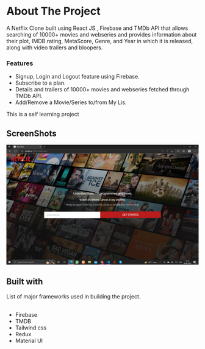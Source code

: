 # About The Project

A Netflix Clone built using React JS , Firebase and TMDb API that allows searching of 10000+ movies and webseries and provides information about their plot, IMDB rating, MetaScore, Genre, and Year in which it is released, along with video trailers and bloopers.

### Features

* Signup, Login and Logout feature using Firebase.<br>
* Subscribe to a plan.<br>
* Details and trailers of 10000+ movies and webseries fetched through TMDb API.<br>
* Add/Remove a Movie/Series to/from My Lis.<br>

This is a self learning project

## ScreenShots


![Alt text](/images/2022-06-18.png?raw=true)


## Built with

List of major frameworks used in building the project.<br><br>
* Firebase<br>
* TMDB<br>
* Tailwind css<br>
* Redux<br>
* Material UI<br>
